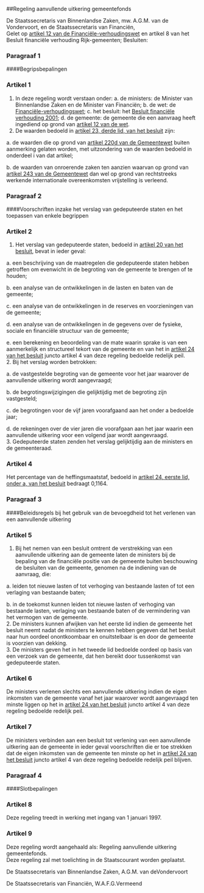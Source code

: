 <meta http-equiv='Content-Type' content='text/html; charset=utf-8' />

##Regeling aanvullende uitkering gemeentefonds

De Staatssecretaris van Binnenlandse Zaken, mw. A.G.M. van de Vondervoort, en de Staatssecretaris van Financiën,  
Gelet op [artikel 12 van de Financiële-verhoudingswet](../../../../../../wet/financiële-verhoudingswet/BWBR0008290/README.md) en artikel 8 van het Besluit financiële verhouding Rijk-gemeenten;
Besluiten:     
### Paragraaf  1  

####Begripsbepalingen

### Artikel  1  

1.  In deze regeling wordt verstaan onder:   a. de ministers:  de Minister van Binnenlandse Zaken en de Minister van Financiën;    b. de wet:  de [Financiële-verhoudingswet](../../../../../../wet/financiële-verhoudingswet/BWBR0008290/README.md);    c. het besluit:  het [Besluit financiële verhouding 2001](../../../../../../AMvB/besluit/financiële/verhouding/2001/BWBR0012216/README.md);    d. de gemeente:  de gemeente die een aanvraag heeft ingediend op grond van [artikel 12 van de wet](../../../../../../wet/financiële-verhoudingswet/BWBR0008290/README.md).      
2.  De waarden bedoeld in [artikel 23, derde lid, van het besluit](../../../../../../AMvB/besluit/financiële/verhouding/2001/BWBR0012216/README.md) zijn: 

a. de waarden die op grond van [artikel 220d van de Gemeentewet](../../../../../../wet/gemeentewet/BWBR0005416/README.md) buiten aanmerking gelaten worden, met uitzondering van de waarden bedoeld in onderdeel i van dat artikel;  

b. de waarden van onroerende zaken ten aanzien waarvan op grond van [artikel 243 van de Gemeentewet](../../../../../../wet/gemeentewet/BWBR0005416/README.md) dan wel op grond van rechtstreeks werkende internationale overeenkomsten vrijstelling is verleend.     

### Paragraaf  2  

####Voorschriften inzake het verslag van gedeputeerde staten en het toepassen van enkele begrippen

### Artikel  2  

1.  Het verslag van gedeputeerde staten, bedoeld in [artikel 20 van het besluit](../../../../../../AMvB/besluit/financiële/verhouding/2001/BWBR0012216/README.md), bevat in ieder geval: 

a. een beschrijving van de maatregelen die gedeputeerde staten hebben getroffen om evenwicht in de begroting van de gemeente te brengen of te houden;  

b. een analyse van de ontwikkelingen in de lasten en baten van de gemeente;  

c. een analyse van de ontwikkelingen in de reserves en voorzieningen van de gemeente;  

d. een analyse van de ontwikkelingen in de gegevens over de fysieke, sociale en financiële structuur van de gemeente;  

e. een berekening en beoordeling van de mate waarin sprake is van een aanmerkelijk en structureel tekort van de gemeente en van het in [artikel 24 van het besluit](../../../../../../AMvB/besluit/financiële/verhouding/2001/BWBR0012216/README.md) juncto artikel 4 van deze regeling bedoelde redelijk peil.     
2.  Bij het verslag worden betrokken: 

a. de vastgestelde begroting van de gemeente voor het jaar waarover de aanvullende uitkering wordt aangevraagd;  

b. de begrotingswijzigingen die gelijktijdig met de begroting zijn vastgesteld;  

c. de begrotingen voor de vijf jaren voorafgaand aan het onder a bedoelde jaar;  

d. de rekeningen over de vier jaren die voorafgaan aan het jaar waarin een aanvullende uitkering voor een volgend jaar wordt aangevraagd.     
3.  Gedeputeerde staten zenden het verslag gelijktijdig aan de ministers en de gemeenteraad.   

### Artikel  4  

Het percentage van de heffingsmaatstaf, bedoeld in [artikel 24, eerste lid, onder a, van het besluit](../../../../../../AMvB/besluit/financiële/verhouding/2001/BWBR0012216/README.md) bedraagt 0,1164.  

### Paragraaf  3  

####Beleidsregels bij het gebruik van de bevoegdheid tot het verlenen van een aanvullende uitkering

### Artikel  5  

1.  Bij het nemen van een besluit omtrent de verstrekking van een aanvullende uitkering aan de gemeente laten de ministers bij de bepaling van de financiële positie van de gemeente buiten beschouwing de besluiten van de gemeente, genomen na de indiening van de aanvraag, die: 

a. leiden tot nieuwe lasten of tot verhoging van bestaande lasten of tot een verlaging van bestaande baten;  

b. in de toekomst kunnen leiden tot nieuwe lasten of verhoging van bestaande lasten, verlaging van bestaande baten of de vermindering van het vermogen van de gemeente.     
2.  De ministers kunnen afwijken van het eerste lid indien de gemeente het besluit neemt nadat de ministers te kennen hebben gegeven dat het besluit naar hun oordeel onontkoombaar en onuitstelbaar is en door de gemeente is voorzien van dekking.   
3.  De ministers geven het in het tweede lid bedoelde oordeel op basis van een verzoek van de gemeente, dat hen bereikt door tussenkomst van gedeputeerde staten.   

### Artikel  6  

De ministers verlenen slechts een aanvullende uitkering indien de eigen inkomsten van de gemeente vanaf het jaar waarover wordt aangevraagd ten minste liggen op het in [artikel 24 van het besluit](../../../../../../AMvB/besluit/financiële/verhouding/2001/BWBR0012216/README.md) juncto artikel 4 van deze regeling bedoelde redelijk peil.  

### Artikel  7  

De ministers verbinden aan een besluit tot verlening van een aanvullende uitkering aan de gemeente in ieder geval voorschriften die er toe strekken dat de eigen inkomsten van de gemeente ten minste op het in [artikel 24 van het besluit](../../../../../../AMvB/besluit/financiële/verhouding/2001/BWBR0012216/README.md) juncto artikel 4 van deze regeling bedoelde redelijk peil blijven.  

### Paragraaf  4  

####Slotbepalingen

### Artikel  8  

Deze regeling treedt in werking met ingang van 1 januari 1997.  

### Artikel  9  

Deze regeling wordt aangehaald als: Regeling aanvullende uitkering gemeentefonds.  
Deze regeling zal met toelichting in de Staatscourant worden geplaatst.   

De 
Staatssecretaris van Binnenlandse Zaken, 
A.G.M. van deVondervoort 

De 
Staatssecretaris van Financiën, 
W.A.F.G.Vermeend    
